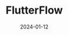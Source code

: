 ---  
layout: startup_page  
title: "FlutterFlow"  
id: "flutterflow.io"  
permalink: "/flutterflowflutterflow.io01122024/"  
website: "https://flutterflow.io/"  
funding_round: "Series A"  
funding_amount: "$25.5M"  
investors: "GV (formerly Google Ventures), Gradient Ventures, Xoogler Ventures, Y Combinator"  
about: "FlutterFlow is a low-code platform for building mobile and desktop applications. It utilizes Flutter, Google's open-source UI toolkit, to generate clean and maintainable app source code, enabling faster development and deployment. The platform offers an open development approach, allowing users to deploy apps independently of FlutterFlow's platform."  
markets: "Software Development, Low-code Development Platforms, Mobile App Development"  
hq: "Mountain View, California, United States"  
founded_year: "2020"  
linkedin: "https://www.linkedin.com/company/flutterflow"  
twitter: "https://twitter.com/flutterflow"  
instagram: ""  
facebook: "https://www.facebook.com/FlutterFlow"  
crunchbase: "https://www.crunchbase.com/organization/flutterflow"  
pitchbook: "https://pitchbook.com/profiles/company/462286-90"  

date_display: "12-Jan-2024"  
date: "2024-01-12"

# SEO Optimization  
meta_title: "FlutterFlow - Series A Funding ($25.5M)"  
meta_description: "FlutterFlow, FlutterFlow is a low-code platform for building mobile and desktop applications. It utilizes Flutter, Google's open-source UI toolkit, to generate cle..."  
meta_keywords: "FlutterFlow, Software Development, Low-code Development Platforms, Mobile App Development, Series A funding"  
canonical_url: "https://startup.projectstartups.com/flutterflowflutterflow.io01122024/"  
---